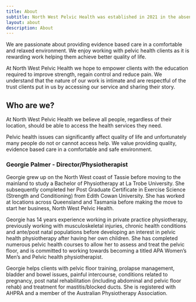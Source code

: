 ```yaml
---
title: About
subtitle: North West Pelvic Health was established in 2021 in the absence of a dedicated pelvic health physiotherapy clinic in the region.
layout: about
description: About
---
```


We are passionate about providing evidence based care in a comfortable and relaxed environment. We enjoy working with pelvic health clients as it is rewarding work helping them achieve better quality of life.

At North West Pelvic Health we hope to empower clients with the education required to improve strength, regain control and reduce pain. We understand that the nature of our work is intimate and are respectful of the trust clients put in us by accessing our service and sharing their story.

## Who are we?

At North West Pelvic Health we believe all people, regardless of their location, should be able to access the health services they need.

Pelvic health issues can significantly affect quality of life and unfortunately many people do not or cannot access help. We value providing quality, evidence based care in a comfortable and safe environment.

### Georgie Palmer - Director/Physiotherapist

Georgie grew up on the North West coast of Tassie before moving to the mainland to study a Bachelor of Physiotherapy at La Trobe University. She subsequently completed her Post Graduate Certificate in Exercise Science (Strength and Conditioning) from Edith Cowan University. She has worked at locations across Queensland and Tasmania before making the move to start her business, North West Pelvic Health.

Georgie has 14 years experience working in private practice physiotherapy, previously working with musculoskeletal injuries, chronic health conditions and ante/post natal populations before developing an interest in pelvic health physiotherapy after having her own children. She has completed numerous pelvic health courses to allow her to assess and treat the pelvic floor, and is committed to working towards becoming a titled APA Women’s Men’s and Pelvic health physiotherapist.

Georgie helps clients with pelvic floor training, prolapse management, bladder and bowel issues, painful intercourse, conditions related to pregnancy, post natal rehabilitation (including abdominal and pelvic floor rehab) and treatment for mastitis/blocked ducts. She is registered with AHPRA and a member of the Australian Physiotherapy Association.